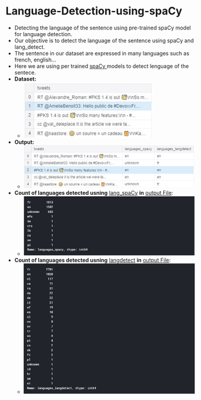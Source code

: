 # Language-Detection-using-spaCy
* Detecting the language of the sentence using pre-trained spaCy model for language detection.
* Our objective is to detect the language of the sentence using spaCy and lang_detect.
* The sentence in our dataset are expressed in many languages such as french, english...
* Here we are using per trained [spaCy ](https://spacy.io/) models to detect lenguage of the sentece.
* **Dataset:**
  + ![alt text](https://github.com/shawamar/Language-Detection-using-spaCy/blob/master/Image/Dataset.JPG "DATASET")
* **Output:**
  + ![alt text](https://github.com/shawamar/Language-Detection-using-spaCy/blob/master/Image/output.JPG "OUTPUT")
* **Count of languages detected usning** [lang_spaCy](https://spacy.io/models/en) **in** [output File](https://github.com/shawamar/Language-Detection-using-spaCy/blob/master/Detected_Languages.csv):
  + ![alt text](https://github.com/shawamar/Language-Detection-using-spaCy/blob/master/Image/Count_lang_spaCy.JPG "DATASET")
* **Count of languages detected usning** [langdetect](https://spacy.io/universe/project/spacy-langdetect) **in** [output File](https://github.com/shawamar/Language-Detection-using-spaCy/blob/master/Detected_Languages.csv):
  + ![alt text](https://github.com/shawamar/Language-Detection-using-spaCy/blob/master/Image/Count_langdetect.JPG "DATASET")
